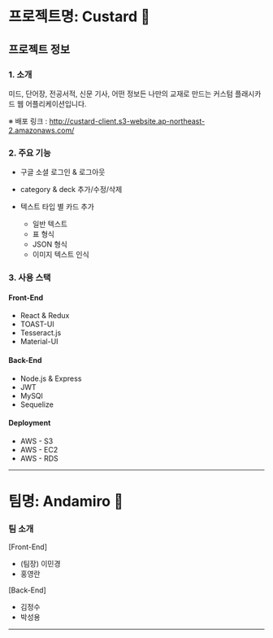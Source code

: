 # 프로젝트명: Custard 🍮


## 프로젝트 정보
### 1. 소개
미드, 단어장, 전공서적, 신문 기사, 어떤 정보든 나만의 교재로 만드는 커스텀 플래시카드 웹 어플리케이션입니다.

※ 배포 링크 :  http://custard-client.s3-website.ap-northeast-2.amazonaws.com/

### 2. 주요 기능
* 구글 소셜 로그인 & 로그아웃

* category & deck 추가/수정/삭제

* 텍스트 타입 별 카드 추가
  - 일반 텍스트
  - 표 형식
  - JSON 형식
  - 이미지 텍스트 인식
  
### 3. 사용 스택
#### Front-End
* React & Redux
* TOAST-UI
* Tesseract.js
* Material-UI

#### Back-End
* Node.js & Express
* JWT
* MySQl
* Sequelize

#### Deployment
* AWS - S3
* AWS - EC2
* AWS - RDS

***
# 팀명: Andamiro 🙏
### 팀 소개
[Front-End]
* (팀장) 이민경
* 홍영란

[Back-End]
* 김정수
* 박성용

***


